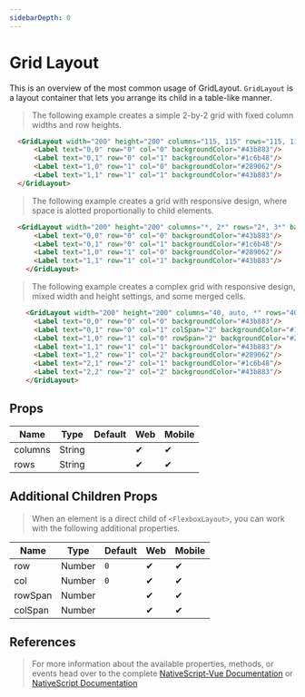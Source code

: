 ```yaml
---
sidebarDepth: 0
---
```

# Grid Layout

This is an overview of the most common usage of GridLayout.
`GridLayout` is a layout container that lets you arrange its child in a table-like manner.
> The following example creates a simple 2-by-2 grid with fixed column widths and row heights.

<DocExampleBox codeBox="https://codesandbox.io/s/l9083jq48q">

```html
  <GridLayout width="200" height="200" columns="115, 115" rows="115, 115">
      <Label text="0,0" row="0" col="0" backgroundColor="#43b883"/>
      <Label text="0,1" row="0" col="1" backgroundColor="#1c6b48"/>
      <Label text="1,0" row="1" col="0" backgroundColor="#289062"/>
      <Label text="1,1" row="1" col="1" backgroundColor="#43b883"/>
  </GridLayout>
```

<GridLayoutDoc />
</DocExampleBox>

> The following example creates a grid with responsive design, where space is alotted proportionally to child elements.

<DocExampleBox codeBox="https://codesandbox.io/s/l9083jq48q">

```html
  <GridLayout width="200" height="200" columns="*, 2*" rows="2*, 3*" backgroundColor="#3c495e">
      <Label text="0,0" row="0" col="0" backgroundColor="#43b883"/>
      <Label text="0,1" row="0" col="1" backgroundColor="#1c6b48"/>
      <Label text="1,0" row="1" col="0" backgroundColor="#289062"/>
      <Label text="1,1" row="1" col="1" backgroundColor="#43b883"/>
    </GridLayout>
```
<GridLayoutResponsiveDoc />
</DocExampleBox>

> The following example creates a complex grid with responsive design, mixed width and height settings, and some merged cells.

<DocExampleBox codeBox="https://codesandbox.io/s/l9083jq48q">

```html
    <GridLayout width="200" height="200" columns="40, auto, *" rows="40, auto, *" backgroundColor="#3c495e">
      <Label text="0,0" row="0" col="0" backgroundColor="#43b883"/>
      <Label text="0,1" row="0" col="1" colSpan="2" backgroundColor="#1c6b48"/>
      <Label text="1,0" row="1" col="0" rowSpan="2" backgroundColor="#289062"/>
      <Label text="1,1" row="1" col="1" backgroundColor="#43b883"/>
      <Label text="1,2" row="1" col="2" backgroundColor="#289062"/>
      <Label text="2,1" row="2" col="1" backgroundColor="#1c6b48"/>
      <Label text="2,2" row="2" col="2" backgroundColor="#43b883"/>
    </GridLayout>
```

<GridLayoutComplexGridDoc />
</DocExampleBox>

## Props

| Name    | Type   | Default | Web | Mobile |
| ------- | ------ | ------- | --- | ------ |
| columns | String |         | ✔   | ✔      |
| rows    | String |         | ✔   | ✔      |


## Additional Children Props

> When an element is a direct child of `<FlexboxLayout>`, you can work with the following additional properties.


| Name    | Type   | Default | Web | Mobile |
| ------- | ------ | ------- | --- | ------ |
| row     | Number | `0`     | ✔   | ✔      |
| col     | Number | `0`     | ✔   | ✔      |
| rowSpan | Number |         | ✔   | ✔      |
| colSpan | Number |         | ✔   | ✔      |

## References

> For more information about the available properties, methods, or events head over to the complete [NativeScript-Vue Documentation](https://nativescript-vue.org/en/docs/elements/layouts/grid-layout/)
> or [NativeScript Documentation](https://docs.nativescript.org/api-reference/modules/_ui_layouts_grid_layout_)

